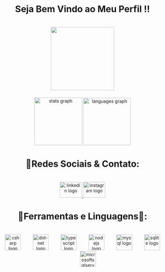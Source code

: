 <br clear="both">

<h1 align="center">Seja Bem Vindo ao Meu Perfil !!</h1>

###

<br clear="both">

<div align="center">
  <img height="200" src="https://uploads.jovemnerd.com.br/wp-content/uploads/2023/03/anime_solo_leveling__xz0k01v52.jpg"  />
</div>

###

<div align="center">
  <img src="https://github-readme-stats.vercel.app/api?username=jauafelipe&hide_title=false&hide_rank=false&show_icons=true&include_all_commits=true&count_private=true&disable_animations=false&theme=github_dark&locale=en&hide_border=false&order=1" height="151" alt="stats graph"  />
  <img src="https://github-readme-stats.vercel.app/api/top-langs?username=jauafelipe&locale=en&hide_title=false&layout=compact&card_width=320&langs_count=5&theme=github_dark&hide_border=false&order=2" height="150" alt="languages graph"  />
</div>

###

<h1 align="center">👦Redes Sociais & Contato:</h1>

###

<br clear="both">

<div align="center">
  <a href="https://www.linkedin.com/in/jau%C3%A3-felipe-a54920227/" target="_blank">
    <img src="https://raw.githubusercontent.com/maurodesouza/profile-readme-generator/master/src/assets/icons/social/linkedin/default.svg" width="70" height="50" alt="linkedin logo"  />
  </a>
  <a href="https://www.instagram.com/jauafelipe/?theme=dark" target="_blank">
    <img src="https://raw.githubusercontent.com/maurodesouza/profile-readme-generator/master/src/assets/icons/social/instagram/default.svg" width="70" height="50" alt="instagram logo"  />
  </a>
</div>

###

<h1 align="center">🚀Ferramentas e Linguagens🔧:</h1>

###

<br clear="both">

<div align="center">
  <img src="https://cdn.jsdelivr.net/gh/devicons/devicon/icons/csharp/csharp-original.svg" height="50" alt="csharp logo"  />
  <img width="30" />
  <img src="https://cdn.jsdelivr.net/gh/devicons/devicon/icons/dot-net/dot-net-original.svg" height="50" alt="dot-net logo"  />
  <img width="30" />
  <img src="https://cdn.jsdelivr.net/gh/devicons/devicon/icons/typescript/typescript-original.svg" height="50" alt="typescript logo"  />
  <img width="30" />
  <img src="https://cdn.jsdelivr.net/gh/devicons/devicon/icons/nodejs/nodejs-original.svg" height="50" alt="nodejs logo"  />
  <img width="30" />
  <img src="https://cdn.jsdelivr.net/gh/devicons/devicon/icons/mysql/mysql-original.svg" height="50" alt="mysql logo"  />
  <img width="30" />
  <img src="https://cdn.jsdelivr.net/gh/devicons/devicon/icons/sqlite/sqlite-original.svg" height="50" alt="sqlite logo"  />
  <img width="30" />
  <img src="https://cdn.jsdelivr.net/gh/devicons/devicon/icons/microsoftsqlserver/microsoftsqlserver-plain.svg" height="50" alt="microsoftsqlserver logo"  />
</div>

###
